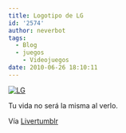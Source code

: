 ```yaml
---
title: Logotipo de LG
id: '2574'
author: neverbot
tags:
  - Blog
  - juegos
    - Videojuegos
date: 2010-06-26 18:10:11
---
```


[![](./LG.gif "LG")](./LG.gif)

Tu vida no será la misma al verlo.

Vía [Livertumblr](http://livercake.tumblr.com/post/731585526/tu-vida-no-sera-la-misma-al-verlo-y-a-giulianop)